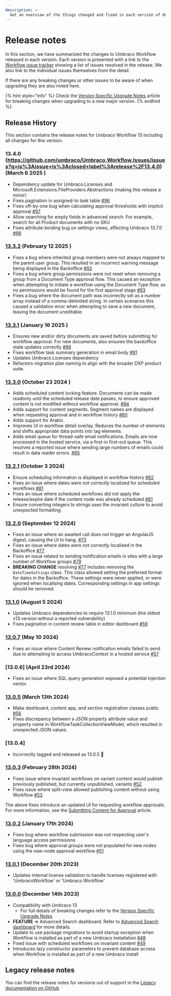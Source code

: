 ```yaml
---
description: >-
  Get an overview of the things changed and fixed in each version of Umbraco Workflow.
---
```


# Release notes

In this section, we have summarized the changes to Umbraco Workflow released in each version. Each version is presented with a link to the [Workflow issue tracker](https://github.com/umbraco/Umbraco.Workflow.Issues/issues) showing a list of issues resolved in the release. We also link to the individual issues themselves from the detail.

If there are any breaking changes or other issues to be aware of when upgrading they are also noted here.

{% hint style="info" %}
Check the [Version Specific Upgrade Notes](upgrading/version-specific.md) article for breaking changes when upgrading to a new major version.
{% endhint %}

## Release History

This section contains the release notes for Umbraco Workflow 13 including all changes for this version.

### 13.4.0 (https://github.com/umbraco/Umbraco.Workflow.Issues/issues?q=is%3Aissue+is%3Aclosed+label%3Arelease%2F13.4.0) (March 6 2025 )
* Dependency update for Umbraco.Licenses and Microsoft.Extensions.FileProviders.Abstractions (making this release a minor)
* Fixes pagination in assigned-to task table [#96](https://github.com/umbraco/Umbraco.Workflow.Issues/issues/91)
* Fixes off-by-one bug when calculating approval thresholds with implicit approval [#97](https://github.com/umbraco/Umbraco.Workflow.Issues/issues/97)
* Allow searching for empty fields in advanced search. For example, search for all Product documents with no SKU
* Fixes attribute-binding bug on settings views, affecting Umbraco 13.7.0 [#98](https://github.com/umbraco/Umbraco.Workflow.Issues/issues/98)

### [13.3.2](https://github.com/umbraco/Umbraco.Workflow.Issues/issues?q=is%3Aissue+is%3Aclosed+label%3Arelease%2F13.3.2) (February 12 2025 )
* Fixes a bug where inherited group members were not always mapped to the parent user group. This resulted in an incorrect warning message being displayed in the Backoffice [#92](https://github.com/umbraco/Umbraco.Workflow.Issues/issues/92)
* Fixes a bug where group permissions were not reset when removing a group from a Document Type approval flow. This caused an exception when attempting to initiate a workflow using the Document Type flow, as no permissions would be found for the first approval stage [#93](https://github.com/umbraco/Umbraco.Workflow.Issues/issues/93)
* Fixes a bug where the document path was incorrectly set as a number array instead of a comma-delimited string. In certain scenarios this caused a validation error when attempting to save a new document, leaving the document uneditable.

### [13.3.1](https://github.com/umbraco/Umbraco.Workflow.Issues/issues?q=is%3Aissue+is%3Aclosed+label%3Arelease%2F13.3.1) (January 16 2025 )
* Ensures new and/or dirty documents are saved before submitting for workflow approval. For new documents, also ensures the backoffice state updates correctly [#88](https://github.com/umbraco/Umbraco.Workflow.Issues/issues/88)
* Fixes workflow task summary generation in email body [#91](https://github.com/umbraco/Umbraco.Workflow.Issues/issues/91)
* Updates Umbraco.Licenses dependency
* Refactors migration plan naming to align with the broader DXP product suite.

### [13.3.0](https://github.com/umbraco/Umbraco.Workflow.Issues/issues?q=is%3Aissue+is%3Aclosed+label%3Arelease%2F13.3.0) (October 23 2024 )
* Adds scheduled content locking feature. Documents can be made readonly until the scheduled release date passes, to ensure approved content is not modified without workflow approval. [#84](https://github.com/umbraco/Umbraco.Workflow.Issues/issues/84)
* Adds support for content segments. Segment names are displayed when requesting approval and in workflow history [#60](https://github.com/umbraco/Umbraco.Workflow.Issues/issues/60)
* Adds support for Arabic.
* Improves UI in workflow detail overlay. Reduces the number of elements and shifts appropriate data points into tag elements.
* Adds email queue for thread-safe email notifications. Emails are now processed in the hosted service, via a first-in first-out queue. This resolves a reported issue where sending large numbers of emails could result in data reader errors. [#85](https://github.com/umbraco/Umbraco.Workflow.Issues/issues/85)

### [13.2.1](https://github.com/umbraco/Umbraco.Workflow.Issues/issues?q=is%3Aissue+is%3Aclosed+label%3Arelease%2F13.2.1) (October 3 2024)
* Ensure scheduling information is displayed in workflow history [#82](https://github.com/umbraco/Umbraco.Workflow.Issues/issues/82)
* Fixes an issue where dates were not correctly localized for scheduled workflows [#81](https://github.com/umbraco/Umbraco.Workflow.Issues/issues/81)
* Fixes an issue where scheduled workflows did not apply the release/expire date if the content node was already scheduled [#81](https://github.com/umbraco/Umbraco.Workflow.Issues/issues/80)
* Ensure converting integers to strings uses the invariant culture to avoid unexpected formatting

### [13.2.0](https://github.com/umbraco/Umbraco.Workflow.Issues/issues?q=is%3Aissue+is%3Aclosed+label%3Arelease%2F13.2.0) (September 12 2024)
* Fixes an issue where an awaited call does not trigger an AngularJS digest, causing the UI to hang. [#73](https://github.com/umbraco/Umbraco.Workflow.Issues/issues/73)
* Fixes an issue where dates were not correctly localised in the Backoffice [#77](https://github.com/umbraco/Umbraco.Workflow.Issues/issues/77)
* Fixes an issue related to sending notification emails in sites with a large number of Workflow groups [#79](https://github.com/umbraco/Umbraco.Workflow.Issues/issues/79)
* **BREAKING CHANGE** resolving [#77](https://github.com/umbraco/Umbraco.Workflow.Issues/issues/77) includes removing the `DateTimeSettings` class. This class allowed setting the preferred format for dates in the Backoffice. These settings were never applied, or were ignored when localising dates. Corresponding settings in app settings should be removed.

### [13.1.0](https://github.com/umbraco/Umbraco.Workflow.Issues/issues?q=is%3Aissue+is%3Aclosed+label%3Arelease%2F13.1.0) (August 5 2024)

* Updates Umbraco dependencies to require 13.1.0 minimum (the oldest v13 version without a reported vulnerability)
* Fixes pagination in content review table in editor dashboard [#59](https://github.com/umbraco/Umbraco.Workflow.Issues/issues/59)

### [13.0.7](https://github.com/umbraco/Umbraco.Workflow.Issues/issues?q=is%3Aissue+is%3Aclosed+label%3Arelease%2F13.0.7) (May 10 2024)

* Fixes an issue where Content Review notification emails failed to send due to attempting to access UmbracoContext in a hosted service [#57](https://github.com/umbraco/Umbraco.Workflow.Issues/issues/57)

### [13.0.6] (April 23rd 2024)

* Fixes an issue where SQL query generation exposed a potential injection vector.

### [13.0.5](https://github.com/umbraco/Umbraco.Workflow.Issues/issues?q=is%3Aissue+is%3Aclosed+label%3Arelease%2F13.0.4) (March 13th 2024)

* Make dashboard, content app, and section registration classes public [#56](https://github.com/umbraco/Umbraco.Workflow.Issues/issues/56)
* Fixes discrepancy between a JSON property attribute value and property name in WorkflowTaskCollectionViewModel, which resulted in unexpected JSON values.

### [13.0.4]

* Incorrectly tagged and released as 13.0.5 🤦

### [13.0.3](https://github.com/umbraco/Umbraco.Workflow.Issues/issues?q=is%3Aissue+is%3Aclosed+label%3Arelease%2F13.0.3) (February 28th 2024)

* Fixes issue where invariant workflows on variant content would publish previously published, but currently unpublished, variants [#52](https://github.com/umbraco/Umbraco.Workflow.Issues/issues/52).
* Fixes issue where split-view allowed publishing content without using Workflow [#53](https://github.com/umbraco/Umbraco.Workflow.Issues/issues/53).

The above fixes introduce an updated UI for requesting workflow approvals. For more information, see the [Submitting Content for Approval](./getting-started/submitting-changes.md) article.

### [13.0.2](https://github.com/umbraco/Umbraco.Workflow.Issues/issues?q=is%3Aissue+is%3Aclosed+label%3Arelease%2F13.0.2) (January 17th 2024)

* Fixes bug where workflow submission was not respecting user's language access permissions
* Fixes bug where approval groups were not populated for new nodes using the new-node approval workflow [#51](https://github.com/umbraco/Umbraco.Workflow.Issues/issues/51)

### [13.0.1](https://github.com/umbraco/Umbraco.Workflow.Issues/issues?q=is%3Aissue+is%3Aclosed+label%3Arelease%2F13.0.1) (December 20th 2023)

* Updates internal license validation to handle licenses registered with 'UmbracoWorkflow' or 'Umbraco.Workflow'

### [13.0.0](https://github.com/umbraco/Umbraco.Workflow.Issues/issues?q=is%3Aissue+is%3Aclosed+label%3Arelease%2F13.0.0) (December 14th 2023)

* Compatibility with Umbraco 13
  * For full details of breaking changes refer to the [Version Specific Upgrade Notes](upgrading/version-specific.md)
* **FEATURE** => Advanced Search dashboard. Refer to [Advanced Search dashboard](advanced-search/advanced-search-dashboard.md) for more details.
* Update to use package migrations to avoid startup exception when Workflow is installed as part of a new Umbraco installation [#48](https://github.com/umbraco/Umbraco.Workflow.Issues/issues/48)
* Fixed issue with scheduled workflows on invariant content [#49](https://github.com/umbraco/Umbraco.Workflow.Issues/issues/49)
* Introduces lazy constructor parameters to prevent database access when Workflow is installed as part of a new Umbraco install

## Legacy release notes

You can find the release notes for versions out of support in the [Legacy documentation on GitHub](https://github.com/umbraco/UmbracoDocs/blob/umbraco-eol-versions/11/umbraco-workflow/release-notes.md)
